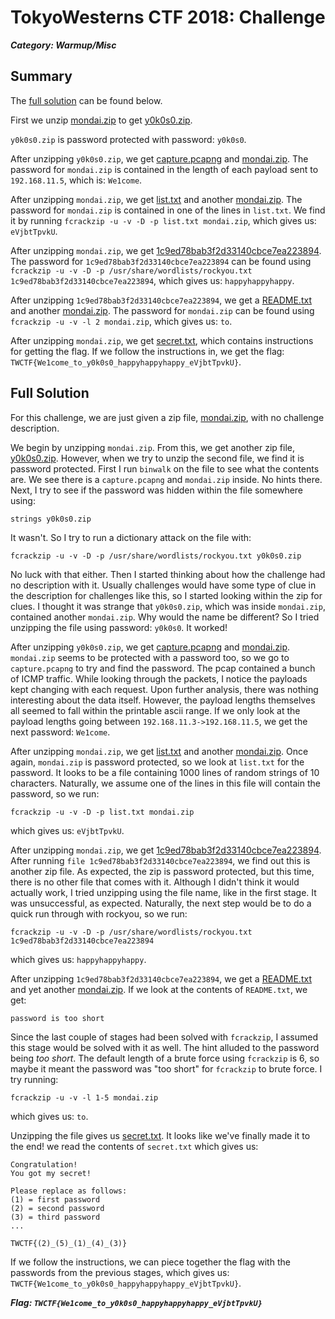 # TokyoWesterns CTF 2018: Challenge
***Category: Warmup/Misc***
## Summary
The [full solution](#Full-Solution) can be found below.

First we unzip [mondai.zip](mondai.zip) to get [y0k0s0.zip](y0k0s0.zip).

`y0k0s0.zip` is password protected with password: `y0k0s0`.

After unzipping `y0k0s0.zip`, we get [capture.pcapng](capture.pcapng) and [mondai.zip](mondai2.zip). The password for `mondai.zip` is contained in the length of each payload sent to `192.168.11.5`, which is: `We1come`. 

After unzipping `mondai.zip`, we get [list.txt](list.txt) and another [mondai.zip](mondai3.zip). The password for `mondai.zip` is contained in one of the lines in `list.txt`. We find it by running `fcrackzip -u -v -D -p list.txt mondai.zip`, which gives us: `eVjbtTpvkU`.

After unzipping `mondai.zip`, we get [1c9ed78bab3f2d33140cbce7ea223894](1c9ed78bab3f2d33140cbce7ea223894). The password for `1c9ed78bab3f2d33140cbce7ea223894` can be found using `fcrackzip -u -v -D -p /usr/share/wordlists/rockyou.txt 1c9ed78bab3f2d33140cbce7ea223894`, which gives us: `happyhappyhappy`.

After unzipping `1c9ed78bab3f2d33140cbce7ea223894`, we get a [README.txt](README.txt) and another [mondai.zip](mondai4.zip). The password for `mondai.zip` can be found using `fcrackzip -u -v -l 2 mondai.zip`, which gives us: `to`.

After unzipping `mondai.zip`, we get [secret.txt](secret.txt), which contains instructions for getting the flag. If we follow the instructions in, we get the flag: `TWCTF{We1come_to_y0k0s0_happyhappyhappy_eVjbtTpvkU}`.

## <a id="Full-Solution"></a>Full Solution
For this challenge, we are just given a zip file, [mondai.zip](mondai.zip), with no challenge description.

We begin by unzipping `mondai.zip`. From this, we get another zip file, [y0k0s0.zip](y0k0s0.zip). However, when we try to unzip the second file, we find it is password protected. First I run `binwalk` on the file to see what the contents are. We see there is a `capture.pcapng` and `mondai.zip` inside. No hints there. Next, I try to see if the password was hidden within the file somewhere using:
```
strings y0k0s0.zip
```
It wasn't. So I try to run a dictionary attack on the file with:
```
fcrackzip -u -v -D -p /usr/share/wordlists/rockyou.txt y0k0s0.zip
```
No luck with that either. Then I started thinking about how the challenge had no description with it. Usually challenges would have some type of clue in the description for challenges like this, so I started looking within the zip for clues. I thought it was strange that `y0k0s0.zip`, which was inside `mondai.zip`, contained another `mondai.zip`. Why would the name be different? So I tried unzipping the file using password: `y0k0s0`. It worked!

After unzipping `y0k0s0.zip`, we get [capture.pcapng](capture.pcapng) and [mondai.zip](mondai2.zip). `mondai.zip` seems to be protected with a password too, so we go to `capture.pcapng` to try and find the password. The pcap contained a bunch of ICMP traffic. While looking through the packets, I notice the payloads kept changing with each request. Upon further analysis, there was nothing interesting about the data itself. However, the payload lengths themselves all seemed to fall within the printable ascii range. If we only look at the payload lengths going between `192.168.11.3->192.168.11.5`, we get the next password: `We1come`.

After unzipping `mondai.zip`, we get [list.txt](list.txt) and another [mondai.zip](mondai3.zip). Once again, `mondai.zip` is password protected, so we look at `list.txt` for the password. It looks to be a file containing 1000 lines of random strings of 10 characters. Naturally, we assume one of the lines in this file will contain the password, so we run:
```
fcrackzip -u -v -D -p list.txt mondai.zip
```
which gives us: `eVjbtTpvkU`.

After unzipping `mondai.zip`, we get [1c9ed78bab3f2d33140cbce7ea223894](1c9ed78bab3f2d33140cbce7ea223894). After running `file 1c9ed78bab3f2d33140cbce7ea223894`, we find out this is another zip file. As expected, the zip is password protected, but this time, there is no other file that comes with it. Although I didn't think it would actually work, I tried unzipping using the file name, like in the first stage. It was unsuccessful, as expected. Naturally, the next step would be to do a quick run through with rockyou, so we 
run:
```
fcrackzip -u -v -D -p /usr/share/wordlists/rockyou.txt 1c9ed78bab3f2d33140cbce7ea223894
```
which gives us: `happyhappyhappy`.

After unzipping `1c9ed78bab3f2d33140cbce7ea223894`, we get a [README.txt](README.txt) and yet another [mondai.zip](mondai4.zip). If we look at the contents of `README.txt`, we get:
```
password is too short
```
Since the last couple of stages had been solved with `fcrackzip`, I assumed this stage would be solved with it as well. The hint alluded to the password being *too short*. The default length of a brute force using `fcrackzip` is 6, so maybe it meant the password was "too short" for `fcrackzip` to brute force. I try running:
```
fcrackzip -u -v -l 1-5 mondai.zip
```
which gives us: `to`.

Unzipping the file gives us [secret.txt](secret.txt). It looks like we've finally made it to the end! we read the contents of `secret.txt` which gives us:
```
Congratulation!
You got my secret!

Please replace as follows:
(1) = first password
(2) = second password
(3) = third password
...

TWCTF{(2)_(5)_(1)_(4)_(3)}
```
If we follow the instructions, we can piece together the flag with the passwords from the previous stages, which gives us: `TWCTF{We1come_to_y0k0s0_happyhappyhappy_eVjbtTpvkU}`.

***Flag: `TWCTF{We1come_to_y0k0s0_happyhappyhappy_eVjbtTpvkU}`***
